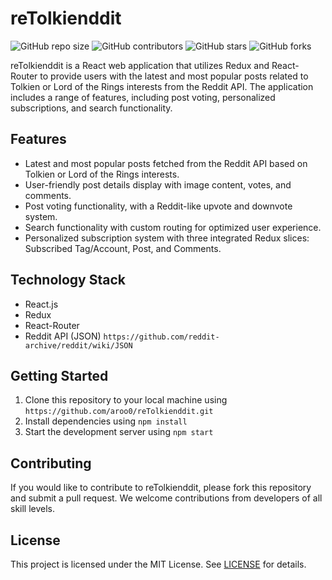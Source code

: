 # reTolkienddit

![GitHub repo size](https://img.shields.io/github/repo-size/aroo0/reTolkienddit) ![GitHub contributors](https://img.shields.io/github/contributors/aroo0/reTolkienddit) ![GitHub stars](https://img.shields.io/github/stars/aroo0/reTolkienddit?style=social) ![GitHub forks](https://img.shields.io/github/forks/aroo0/reTolkienddit?style=social)

reTolkienddit is a React web application that utilizes Redux and React-Router to provide users with the latest and most popular posts related to Tolkien or Lord of the Rings interests from the Reddit API. The application includes a range of features, including post voting, personalized subscriptions, and search functionality.

## Features

- Latest and most popular posts fetched from the Reddit API based on Tolkien or Lord of the Rings interests.
- User-friendly post details display with image content, votes, and comments.
- Post voting functionality, with a Reddit-like upvote and downvote system.
- Search functionality with custom routing for optimized user experience.
- Personalized subscription system with three integrated Redux slices: Subscribed Tag/Account, Post, and Comments.

## Technology Stack

- React.js
- Redux
- React-Router
- Reddit API (JSON) `https://github.com/reddit-archive/reddit/wiki/JSON`

## Getting Started

1. Clone this repository to your local machine using `https://github.com/aroo0/reTolkienddit.git`
2. Install dependencies using `npm install`
3. Start the development server using `npm start`

## Contributing

If you would like to contribute to reTolkienddit, please fork this repository and submit a pull request. We welcome contributions from developers of all skill levels.

## License

This project is licensed under the MIT License. See [LICENSE](LICENSE) for details.
